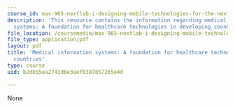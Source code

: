 ```yaml
---
course_id: mas-965-nextlab-i-designing-mobile-technologies-for-the-next-billion-users-fall-2008
description: 'This resource contains the information regarding medical information
  systems: A foundation for healthcare technologies in developing countries.'
file_location: /coursemedia/mas-965-nextlab-i-designing-mobile-technologies-for-the-next-billion-users-fall-2008/b2db55ea2743d6e3aef0387857265e4d_MITMAS_965F08_Lec14_bc.pdf
file_type: application/pdf
layout: pdf
title: 'Medical information systems: A foundation for healthcare technologies in developing
  countries'
type: course
uid: b2db55ea2743d6e3aef0387857265e4d

---
```

None